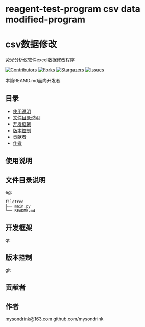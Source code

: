 # reagent-test-program csv data modified-program 
# csv数据修改
荧光分析仪软件excel数据修改程序

[![Contributors][contributors-shield]][contributors-url]
[![Forks][forks-shield]][forks-url]
[![Stargazers][stars-shield]][stars-url]
[![Issues][issues-shield]][issues-url]

<template>
    <div>
        <h1 align="center">excel数据修改</h1>
        <h2 align="center">对荧光分析仪qt0922数据导出的excel文件进行修改</h2>
    </div>
</template>

本篇REAMD.md面向开发者

## 目录
- [使用说明](#使用说明)
- [文件目录说明](#文件目录说明)
- [开发框架](#开发框架)
- [版本控制](#版本控制)
- [贡献者](#贡献者)
- [作者](#作者)

## 使用说明

## 文件目录说明
eg:

```
filetree 
├── main.py
└── README.md

```

## 开发框架
qt

## 版本控制
git

## 贡献者

## 作者
mysondrink@163.com
github.com/mysondrink

[your-project-path]:mysondrink/qt0108
[contributors-shield]: https://img.shields.io/github/contributors/mysondrink/qt0108.svg?style=flat-square
[contributors-url]: https://github.com/mysondrink/qt0108/graphs/contributors
[forks-shield]: https://img.shields.io/github/forks/mysondrink/qt0108.svg?style=flat-square
[forks-url]: https://github.com/mysondrink/qt0108/network/members
[stars-shield]: https://img.shields.io/github/stars/mysondrink/qt0108.svg?style=flat-square
[stars-url]: https://github.com/mysondrink/qt0108/stargazers
[issues-shield]: https://img.shields.io/github/issues/mysondrink/qt0108.svg?style=flat-square
[issues-url]: https://img.shields.io/github/issues/mysondrink/qt0108.svg